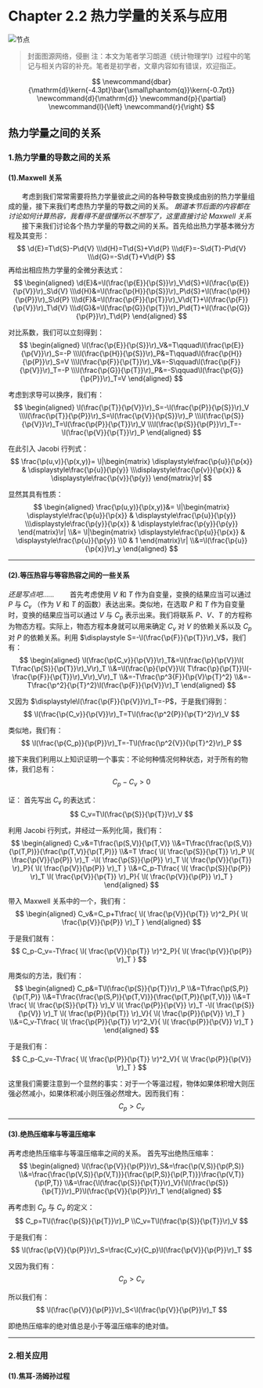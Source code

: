 # Chapter 2.2 热力学量的关系与应用

![节点](./Images/3.png)
>封面图源网络，侵删
>注：本文为笔者学习朗道《统计物理学I》过程中的笔记与相关内容的补充。笔者是初学者，文章内容如有错误，欢迎指正。

$$
    \newcommand{dbar}{\mathrm{d}\kern{-4.3pt}\bar{\small\phantom{q}}\kern{-0.7pt}}
    \newcommand{d}{\mathrm{d}}
    \newcommand{p}{\partial}
    \newcommand{l}{\left}
    \newcommand{r}{\right}
$$

## 热力学量之间的关系

### 1.热力学量的导数之间的关系

#### (1).Maxwell 关系

&emsp;&emsp;考虑到我们常常需要将热力学量彼此之间的各种导数变换成由别的热力学量组成的量，接下来我们考虑热力学量的导数之间的关系。
*朗道本节后面的内容都在讨论如何计算热容，我看得不是很懂所以不想写了，这里直接讨论 Maxwell 关系*
&emsp;&emsp;接下来我们讨论各个热力学量的导数之间的关系。首先给出热力学基本微分方程及其变形：
    $$
        \d{E}=T\d{S}-P\d{V}
        \\\d{H}=T\d{S}+V\d{P}
        \\\d{F}=-S\d{T}-P\d{V}
        \\\d{G}=-S\d{T}+V\d{P}
    $$
再给出相应热力学量的全微分表达式：
    $$
    \begin{aligned}
        \d{E}&=\l(\frac{\p{E}}{\p{S}}\r)_V\d{S}+\l(\frac{\p{E}}{\p{V}}\r)_S\d{V}
        \\\d{H}&=\l(\frac{\p{H}}{\p{S}}\r)_P\d{S}+\l(\frac{\p{H}}{\p{P}}\r)_S\d{P}
        \\\d{F}&=\l(\frac{\p{F}}{\p{T}}\r)_V\d{T}+\l(\frac{\p{F}}{\p{V}}\r)_T\d{V}
        \\\d{G}&=\l(\frac{\p{G}}{\p{T}}\r)_P\d{T}+\l(\frac{\p{G}}{\p{P}}\r)_T\d{P}
    \end{aligned}
    $$

对比系数，我们可以立刻得到：
    $$
    \begin{aligned}
        \l(\frac{\p{E}}{\p{S}}\r)_V&=T\qquad\l(\frac{\p{E}}{\p{V}}\r)_S=-P
        \\\l(\frac{\p{H}}{\p{S}}\r)_P&=T\qquad\l(\frac{\p{H}}{\p{P}}\r)_S=V
        \\\l(\frac{\p{F}}{\p{T}}\r)_V&=-S\qquad\l(\frac{\p{F}}{\p{V}}\r)_T=-P
        \\\l(\frac{\p{G}}{\p{T}}\r)_P&=-S\qquad\l(\frac{\p{G}}{\p{P}}\r)_T=V
    \end{aligned}
    $$

考虑到求导可以换序，我们有：
    $$
    \begin{aligned}
        \l(\frac{\p{T}}{\p{V}}\r)_S=-\l(\frac{\p{P}}{\p{S}}\r)_V
        \\\l(\frac{\p{T}}{\p{P}}\r)_S=\l(\frac{\p{V}}{\p{S}}\r)_P
        \\\l(\frac{\p{S}}{\p{V}}\r)_T=\l(\frac{\p{P}}{\p{T}}\r)_V
        \\\l(\frac{\p{S}}{\p{P}}\r)_T=-\l(\frac{\p{V}}{\p{T}}\r)_P
    \end{aligned}
    $$

在此引入 Jacobi 行列式：
    $$
        \frac{\p(u,v)}{\p(x,y)}=
            \l|\begin{matrix}
                \displaystyle\frac{\p{u}}{\p{x}} & \displaystyle\frac{\p{u}}{\p{y}}
                \\\displaystyle\frac{\p{v}}{\p{x}} & \displaystyle\frac{\p{v}}{\p{y}}
            \end{matrix}\r|
    $$

显然其具有性质：
    $$
    \begin{aligned}
        \frac{\p(u,y)}{\p(x,y)}&=
            \l|\begin{matrix}
                \displaystyle\frac{\p{u}}{\p{x}} & \displaystyle\frac{\p{u}}{\p{y}}
                \\\displaystyle\frac{\p{y}}{\p{x}} & \displaystyle\frac{\p{y}}{\p{y}}
            \end{matrix}\r|
            \\&=
            \l|\begin{matrix}
                \displaystyle\frac{\p{u}}{\p{x}} & \displaystyle\frac{\p{u}}{\p{y}}
                \\0 & 1
            \end{matrix}\r|
            \\&=\l(\frac{\p{u}}{\p{x}}\r)_y
    \end{aligned}
    $$

----

#### (2).等压热容与等容热容之间的一些关系

*还是写点吧……*
&emsp;&emsp;首先考虑使用 $V$ 和 $T$ 作为自变量，变换的结果应当可以通过 $P$ 与 $C_v$ （作为 $V$ 和 $T$ 的函数）表达出来。类似地，在选取 $P$ 和 $T$ 作为自变量时，变换的结果应当可以通过 $V$ 与 $C_p$ 表示出来。我们将联系 $P$、$V$、$T$ 的方程称为物态方程。实际上，物态方程本身就可以用来确定 $C_v$ 对 $V$ 的依赖关系以及 $C_p$ 对 $P$ 的依赖关系。利用 $\displaystyle S=-\l(\frac{\p{F}}{\p{T}}\r)_V$，我们有：
    $$
    \begin{aligned}
        \l(\frac{\p{C_v}}{\p{V}}\r)_T&=\l(\frac{\p}{\p{V}}\l( T\frac{\p{S}}{\p{T}}\r)_V\r)_T
        \\&=\l(\frac{\p}{\p{V}}\l( T\frac{\p}{\p{T}}\l(-\frac{\p{F}}{\p{T}}\r)_V\r)_V\r)_T
        \\&=-T\frac{\p^3{F}}{\p{V}\p{T}^2}
        \\&=-T\frac{\p^2}{\p{T}^2}\l(\frac{\p{F}}{\p{V}}\r)_T
    \end{aligned}
    $$

又因为 $\displaystyle\l(\frac{\p{F}}{\p{V}}\r)_T=-P$，于是我们得到：
    $$
        \l(\frac{\p{C_v}}{\p{V}}\r)_T=T\l(\frac{\p^2{P}}{\p{T}^2}\r)_V
    $$

类似地，我们有：
    $$
        \l(\frac{\p{C_p}}{\p{P}}\r)_T=-T\l(\frac{\p^2{V}}{\p{T}^2}\r)_P
    $$

接下来我们利用以上知识证明一个事实：不论何种情况何种状态，对于所有的物体，我们总有：
    $$
        C_p-C_v>0
    $$

证：
首先写出 $C_v$ 的表达式：
    $$
        C_v=T\l(\frac{\p{S}}{\p{T}}\r)_V
    $$

利用 Jacobi 行列式，并经过一系列化简，我们有：
    $$
    \begin{aligned}
        C_v&=T\frac{\p(S,V)}{\p(T,V)}
        \\&=T\frac{\frac{\p(S,V)}{\p(T,P)}}{\frac{\p(T,V)}{\p(T,P)}}
        \\&=T
            \frac{
            \l(
                \frac{\p{S}}{\p{T}}
            \r)_P
            \l(
                \frac{\p{V}}{\p{P}}
            \r)_T
            -\l(
                \frac{\p{S}}{\p{P}}
            \r)_T
            \l(
                \frac{\p{V}}{\p{T}}
            \r)_P}{
                \l(
                    \frac{\p{V}}{\p{P}}
                \r)_T
            }
        \\&=C_p-T\frac{
            \l(
                \frac{\p{S}}{\p{P}}
            \r)_T
            \l(
                \frac{\p{V}}{\p{T}}
            \r)_P}{
                \l(
                    \frac{\p{V}}{\p{P}}
                \r)_T
            }
    \end{aligned}
    $$

带入 Maxwell 关系中的一个，我们有：
    $$
    \begin{aligned}
        C_v&=C_p+T\frac{
            \l(
                \frac{\p{V}}{\p{T}}
            \r)^2_P}{
                \l(
                    \frac{\p{V}}{\p{P}}
                \r)_T
            }
    \end{aligned}
    $$

于是我们就有：
    $$
        C_p-C_v=-T\frac{
            \l(
                \frac{\p{V}}{\p{T}}
            \r)^2_P}{
                \l(
                    \frac{\p{V}}{\p{P}}
                \r)_T
            }
    $$

用类似的方法，我们有：
    $$
    \begin{aligned}
        C_p&=T\l(\frac{\p{S}}{\p{T}}\r)_P
        \\&=T\frac{\p(S,P)}{\p(T,P)}
        \\&=T\frac{\frac{\p(S,P)}{\p(T,V)}}{\frac{\p(T,P)}{\p(T,V)}}
        \\&=T
            \frac{
            \l(
                \frac{\p{S}}{\p{T}}
            \r)_V
            \l(
                \frac{\p{P}}{\p{V}}
            \r)_T
            -\l(
                \frac{\p{S}}{\p{V}}
            \r)_T
            \l(
                \frac{\p{P}}{\p{T}}
            \r)_V}{
                \l(
                    \frac{\p{P}}{\p{V}}
                \r)_T
            }
        \\&=C_v-T\frac{
            \l(
                \frac{\p{P}}{\p{T}}
            \r)^2_V}{
                \l(
                    \frac{\p{P}}{\p{V}}
                \r)_T
            }
    \end{aligned}
    $$

于是我们有：
    $$
        C_p-C_v=-T\frac{
            \l(
                \frac{\p{P}}{\p{T}}
            \r)^2_V}{
                \l(
                    \frac{\p{P}}{\p{V}}
                \r)_T
            }
    $$

这里我们需要注意到一个显然的事实：对于一个等温过程，物体如果体积增大则压强必然减小，如果体积减小则压强必然增大。因而我们有：
    $$
        C_p>C_v
    $$

----

#### (3).绝热压缩率与等温压缩率

再考虑绝热压缩率与等温压缩率之间的关系。
首先写出绝热压缩率：
    $$
    \begin{aligned}
        \l(\frac{\p{V}}{\p{P}}\r)_S&=\frac{\p(V,S)}{\p(P,S)}
        \\&=\frac{\frac{\p(V,S)}{\p(V,T)}}{\frac{\p(P,S)}{\p(P,T)}}\frac{\p(V,T)}{\p(P,T)}
        \\&=\frac{\l(\frac{\p{S}}{\p{T}}\r)_V}{\l(\frac{\p{S}}{\p{T}}\r)_P}\l(\frac{\p{V}}{\p{P}}\r)_T
    \end{aligned}
    $$

再考虑到 $C_p$ 与 $C_v$ 的定义：
    $$
        C_p=T\l(\frac{\p{S}}{\p{T}}\r)_P
        \\C_v=T\l(\frac{\p{S}}{\p{T}}\r)_V
    $$

于是我们有：
    $$
        \l(\frac{\p{V}}{\p{P}}\r)_S=\frac{C_v}{C_p}\l(\frac{\p{V}}{\p{P}}\r)_T
    $$

又因为我们有：
    $$
        C_p>C_v
    $$

所以我们有：
    $$
         \l(\frac{\p{V}}{\p{P}}\r)_S<\l(\frac{\p{V}}{\p{P}}\r)_T
    $$

即绝热压缩率的绝对值总是小于等温压缩率的绝对值。

----

### 2.相关应用

#### (1).焦耳-汤姆孙过程